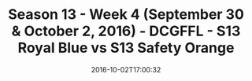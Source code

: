 ---
title: Season 13 - Week 4 (September 30 & October 2, 2016) - DCGFFL - S13 Royal Blue
  vs S13 Safety Orange
teams-score:
- team: _teams/s13-royal-blue.md
  score: 33
- team: _teams/s13-safety-orange.md
  score: 6
mvp: D. Alexander (Royal); M. Rothschild (S. Orange)
game-ball: The Professor (Royal); P. McIntyre (S. Orange)
sportsperson: ''
season: 13
week: 4
date: '2016-10-02T17:00:32'
pageid: season-13-week-4-september-30-october-2-2016-4827-vs-4828
---